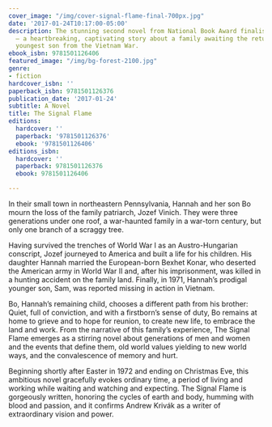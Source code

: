 ```yaml
---
cover_image: "/img/cover-signal-flame-final-700px.jpg"
date: '2017-01-24T10:17:00-05:00'
description: The stunning second novel from National Book Award finalist Andrew Krivák
  – a heartbreaking, captivating story about a family awaiting the return of their
  youngest son from the Vietnam War.
ebook_isbn: 9781501126406
featured_image: "/img/bg-forest-2100.jpg"
genre:
- fiction
hardcover_isbn: ''
paperback_isbn: 9781501126376
publication_date: '2017-01-24'
subtitle: A Novel
title: The Signal Flame
editions:
  hardcover: ''
  paperback: '9781501126376'
  ebook: '9781501126406'
editions_isbn:
  hardcover: ''
  paperback: 9781501126376
  ebook: 9781501126406

---
```

In their small town in northeastern Pennsylvania, Hannah and her son Bo mourn the loss of the family patriarch, Jozef Vinich. They were three generations under one roof, a war-haunted family in a war-torn century, but only one branch of a scraggy tree.

Having survived the trenches of World War I as an Austro-Hungarian conscript, Jozef journeyed to America and built a life for his children. His daughter Hannah married the European-born Bexhet Konar, who deserted the American army in World War II and, after his imprisonment, was killed in a hunting accident on the family land. Finally, in 1971, Hannah’s prodigal younger son, Sam, was reported missing in action in Vietnam.

Bo, Hannah’s remaining child, chooses a different path from his brother: Quiet, full of conviction, and with a firstborn’s sense of duty, Bo remains at home to grieve and to hope for reunion, to create new life, to embrace the land and work. From the narrative of this family’s experience, The Signal Flame emerges as a stirring novel about generations of men and women and the events that define them, old world values yielding to new world ways, and the convalescence of memory and hurt.

Beginning shortly after Easter in 1972 and ending on Christmas Eve, this ambitious novel gracefully evokes ordinary time, a period of living and working while waiting and watching and expecting. The Signal Flame is gorgeously written, honoring the cycles of earth and body, humming with blood and passion, and it confirms Andrew Krivák as a writer of extraordinary vision and power.
